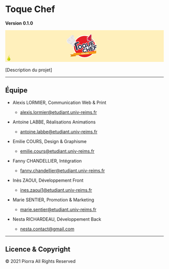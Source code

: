 # Toque Chef
**Version 0.1.0**

![Image de présentation de Toque Chef](./.README_files/header2.png)

[Description du projet]

---

## Équipe

- Alexis LORMIER, Communication Web & Print
    - <alexis.lormier@etudiant.univ-reims.fr>

- Antoine LABBE, Réalisations Animations
    - <antoine.labbe@etudiant.univ-reims.fr>

- Emilie COURS, Design & Graphisme
    - <emilie.cours@etudiant.univ-reims.fr>

- Fanny CHANDELLIER, Intégration
    - <fanny.chandellier@etudiant.univ-reims.fr>

- Inès ZAOUI, Développement Front
    - <ines.zaoui1@etudiant.univ-reims.fr>

- Marie SENTIER, Promotion & Marketing 
    - <marie.sentier@etudiant.univ-reims.fr>

- Nesta RICHARDEAU, Développement Back
    - <nesta.contact@gmail.com>

---
 
 ## Licence & Copyright

 © 2021 Piorra All Rights Reserved